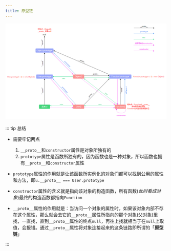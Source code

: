 ```yaml
---
title: 原型链
---
```


![原型链](./assets/原型链.png)

::: tip 总结

- 需要牢记两点

  1. `__proto__`和`constructor`属性是对象所独有的
  2. `prototype`属性是函数所独有的，因为函数也是一种对象，所以函数也拥有`__proto__`和`constructor`属性

- `prototype`属性的作用就是让该函数所实例化的对象们都可以找到公用的属性和方法，即`u.__proto__ === User.prototype`
- `constructor`属性的含义就是指向该对象的构造函数，所有函数(_此时看成对象_)最终的构造函数都指向`Function`
- `__proto__`属性的作用就是：当访问一个对象的属性时，如果该对象内部不存在这个属性，那么就会去它的`__proto__`属性所指向的那个对象(父对象)里找，一直找，直到`__proto__`属性的终点`null`，再往上找就相当于在`null`上取值，会报错。通过`__proto__`属性将对象连接起来的这条链路即所谓的「**原型链**」

:::

